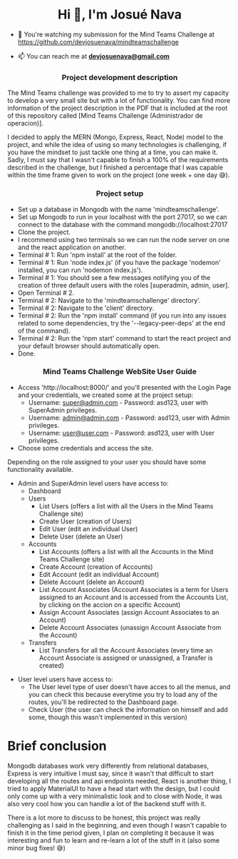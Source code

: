 <h1 align="center">Hi 👋, I'm Josué Nava</h1>

- 🔭 You're watching my submission for the Mind Teams Challenge at https://github.com/devjosuenava/mindteamschallenge

- 📫 You can reach me at **devjosuenava@gmail.com**

<h3 align="center">Project development description</h3>

The Mind Teams challenge was provided to me to try to assert my capacity to develop a very small site but with a lot of functionality.
You can find more information of the project description in the PDF that is included at the root of this repository called [Mind Teams Challenge (Administrador de operacion)].

I decided to apply the MERN (Mongo, Express, React, Node) model to the project, and while the idea of using so many technologies is challenging, if you have the mindset to just tackle one thing at a time, you can make it.
Sadly, I must say that I wasn't capable to finish a 100% of the requirements described in the challenge, but I finished a percentage that I was capable within the time frame given to work on the project (one week + one day 😅).


<h3 align="center">Project setup</h3>

- Set up a database in Mongodb with the name 'mindteamschallenge'.
- Set up Mongodb to run in your localhost with the port 27017, so we can connect to the database with the command mongodb://localhost:27017
- Clone the project.
- I recommend using two terminals so we can run the node server on one and the react application on another.
- Terminal # 1: Run 'npm install' at the root of the folder.
- Terminal # 1: Run 'node index.js' (if you have the package 'nodemon' installed, you can run 'nodemon index.js').
- Terminal # 1: You should see a few messages notifying you of the creation of three default users with the roles [superadmin, admin, user].
- Open Terminal # 2.
- Terminal # 2: Navigate to the 'mindteamschallenge' directory'.
- Terminal # 2: Navigate to the 'client' directory.
- Terminal # 2: Run the 'npm install' command (if you run into any issues related to some dependencies, try the '--legacy-peer-deps' at the end of the command).
- Terminal # 2: Run the 'npm start' command to start the react project and your default browser should automatically open.
- Done.

<h3 align="center">Mind Teams Challenge WebSite User Guide</h3>

* Access 'http://localhost:8000/' and you'll presented with the Login Page and your credentials, we created some at the project setup:
    - Username: super@admin.com - Password: asd123, user with SuperAdmin privileges.
    - Username: admin@admin.com - Password: asd123, user with Admin privileges.
    - Username: user@user.com - Password: asd123, user with User privileges.
* Choose some credentials and access the site.

Depending on the role assigned to your user you should have some functionality available.
- Admin and SuperAdmin level users have access to:
    * Dashboard
    * Users
        * List Users (offers a list with all the Users in the Mind Teams Challenge site)
        * Create User (creation of Users)
        * Edit User (edit an individual User)
        * Delete User (delete an User)
    * Accounts
        * List Accounts (offers a list with all the Accounts in the Mind Teams Challenge site)
        * Create Account (creation of Accounts)
        * Edit Account (edit an individual Account)
        * Delete Account (delete an Account)
        * List Account Associates (Account Associates is a term for Users assigned to an Account and is accessed from the Accounts List, by clicking on the accion on a specific Account)
        * Assign Account Associates (assign Account Associates to an Account)
        * Delete Account Associates (unassign Account Associate from the Account)
    * Transfers
        * List Transfers for all the Account Associates (every time an Account Associate is assigned or unassigned, a Transfer is created)

* User level users have access to:
    * The User level type of user doesn't have acces to all the menus, and you can check this because everytime you try to load any of the routes, you'll be redirected to the Dashboard page.
    * Check User (the user can check the information on himself and add some, though this wasn't implemented in this version)


<h1>Brief conclusion</h1>
Mongodb databases work very differently from relational databases, Express is very intuitive I must say, since it wasn't that difficult to start developing all the routes and api endpoints needed, React is another thing, I tried to apply MaterialUI to have a head start with the design, but I could only come up with a very minimalistic look and to close with Node, it was also very cool how you can handle a lot of the backend stuff with it.

There is a lot more to discuss to be honest, this project was really challenging as I said in the beginning, and even though I wasn't capable to finish it in the time period given, I plan on completing it because it was interesting and fun to learn and re-learn a lot of the stuff in it (also some minor bug fixes! 😅)
